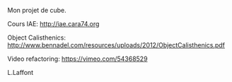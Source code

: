 Mon projet de cube.

Cours IAE: http://iae.cara74.org

Object Calisthenics: http://www.bennadel.com/resources/uploads/2012/ObjectCalisthenics.pdf

Video refactoring: https://vimeo.com/54368529

L.Laffont
